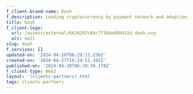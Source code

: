 ```yaml
---
f_client-brand-name: Dash
f_description: Leading cryptocurrency by payment network and adoption
title: Dash
f_client-logo:
  url: /assets/external/662d267c84c7f360e089415d_dash.svg
  alt: null
slug: dash
f_services: []
updated-on: '2024-04-28T06:29:11.236Z'
created-on: '2024-04-27T16:24:51.342Z'
published-on: '2024-04-28T06:29:38.178Z'
f_client-type: Web3
layout: '[clients-partners].html'
tags: clients-partners
---
```



